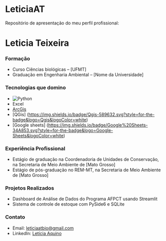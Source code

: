 # LeticiaAT
Repositório de apresentação do meu perfil profissional:

# Leticia Teixeira

### Formação
- Curso Ciências biológicas – [UFMT]
- Graduação em Engenharia Ambiental – [Nome da Universidade]

### Tecnologias que domino
- ![Python](https://img.shields.io/badge/-Python-3776AB?style=flat&logo=python&logoColor=white)
- Excel
- [ArcGis](https://img.shields.io/badge/ArcGIS-2C7AC3.svg?style=for-the-badge&logo=ArcGIS&logoColor=white)
- [QGis] (https://img.shields.io/badge/Qgis-589632.svg?style=for-the-badge&logo=Qgis&logoColor=white)
- [Google sheets] (https://img.shields.io/badge/Google%20Sheets-34A853.svg?style=for-the-badge&logo=Google-Sheets&logoColor=white) 

### Experiência Profissional
- Estágio de graduação na Coordenadoria de Unidades de Conservação, na Secretaria de Meio Ambiente de [Mato Grosso]
- Estágio de pós-graduação no REM-MT, na Secretaria de Meio Ambiente de [Mato Grosso]

### Projetos Realizados
- Dashboard de Análise de Dados do Programa AFPCT usando Streamlit
- Sistema de controle de estoque com PySide6 e SQLite

### Contato
- Email: leticiaatbio@gmail.com
- LinkedIn: [Letícia Aquino](https://www.linkedin.com/in/let%C3%ADcia-aquino-185530351/)


